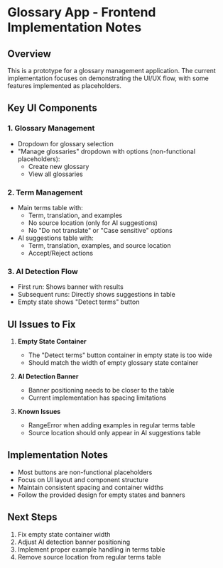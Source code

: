 # Glossary App - Frontend Implementation Notes

## Overview
This is a prototype for a glossary management application. The current implementation focuses on demonstrating the UI/UX flow, with some features implemented as placeholders.

## Key UI Components

### 1. Glossary Management
- Dropdown for glossary selection
- "Manage glossaries" dropdown with options (non-functional placeholders):
  - Create new glossary
  - View all glossaries

### 2. Term Management
- Main terms table with:
  - Term, translation, and examples
  - No source location (only for AI suggestions)
  - No "Do not translate" or "Case sensitive" options
- AI suggestions table with:
  - Term, translation, examples, and source location
  - Accept/Reject actions

### 3. AI Detection Flow
- First run: Shows banner with results
- Subsequent runs: Directly shows suggestions in table
- Empty state shows "Detect terms" button

## UI Issues to Fix

1. **Empty State Container**
   - The "Detect terms" button container in empty state is too wide
   - Should match the width of empty glossary state container

2. **AI Detection Banner**
   - Banner positioning needs to be closer to the table
   - Current implementation has spacing limitations

3. **Known Issues**
   - RangeError when adding examples in regular terms table
   - Source location should only appear in AI suggestions table

## Implementation Notes
- Most buttons are non-functional placeholders
- Focus on UI layout and component structure
- Maintain consistent spacing and container widths
- Follow the provided design for empty states and banners

## Next Steps
1. Fix empty state container width
2. Adjust AI detection banner positioning
3. Implement proper example handling in terms table
4. Remove source location from regular terms table
